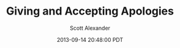 ---
layout: podcast
title: "Giving and Accepting Apologies"
author: Scott Alexander
description: https://slatestarcodex.com/2013/09/14/giving-and-accepting-apologies/
date: 2013-09-14 20:48:00 PDT
length: 3657522
duration: 914
guid: giving-and-accepting-apologies
---